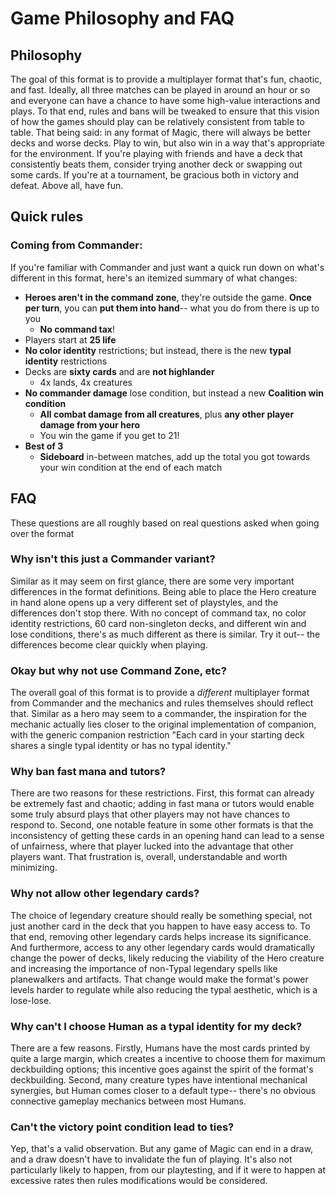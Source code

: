 # Game Philosophy and FAQ

## Philosophy

The goal of this format is to provide a multiplayer format that's fun, chaotic, and fast. Ideally, all three matches can be played in around an hour or so and everyone can have a chance to have some high-value interactions and plays. To that end, rules and bans will be tweaked to ensure that this vision of how the games should play can be relatively consistent from table to table. That being said: in any format of Magic, there will always be better decks and worse decks. Play to win, but also win in a way that's appropriate for the environment. If you're playing with friends and have a deck that consistently beats them, consider trying another deck or swapping out some cards. If you're at a tournament, be gracious both in victory and defeat. Above all, have fun.

## Quick rules

### Coming from Commander:
If you're familiar with Commander and just want a quick run down on what's different in this format, here's an itemized summary of what changes:
* **Heroes aren't in the command zone**, they're outside the game. **Once per turn**, you can **put them into hand**-- what you do from there is up to you
  * **No command tax**!
* Players start at **25 life**
* **No color identity** restrictions; but instead, there is the new **typal identity** restrictions
* Decks are **sixty cards** and are **not highlander**
  * 4x lands, 4x creatures  
* **No commander damage** lose condition, but instead a new **Coalition win condition**
  * **All combat damage from all creatures**, plus **any other player damage from your hero**
  * You win the game if you get to 21!
* **Best of 3**
  * **Sideboard** in-between matches, add up the total you got towards your win condition at the end of each match 

## FAQ
These questions are all roughly based on real questions asked when going over the format

### Why isn't this just a Commander variant?
Similar as it may seem on first glance, there are some very important differences in the format definitions. Being able to place the Hero creature in hand alone opens up a very different set of playstyles, and the differences don't stop there. With no concept of command tax, no color identity restrictions, 60 card non-singleton decks, and different win and lose conditions, there's as much different as there is similar. Try it out-- the differences become clear quickly when playing. 

### Okay but why not use Command Zone, etc?
The overall goal of this format is to provide a *different* multiplayer format from Commander and the mechanics and rules themselves should reflect that. Similar as a hero may seem to a commander, the inspiration for the mechanic actually lies closer to the original implementation of companion, with the generic companion restriction "Each card in your starting deck shares a single typal identity or has no typal identity."

### Why ban fast mana and tutors?
There are two reasons for these restrictions. First, this format can already be extremely fast and chaotic; adding in fast mana or tutors would enable some truly absurd plays that other players may not have chances to respond to. Second, one notable feature in some other formats is that the inconsistency of getting these cards in an opening hand can lead to a sense of unfairness, where that player lucked into the advantage that other players want. That frustration is, overall, understandable and worth minimizing.

### Why not allow other legendary cards?
The choice of legendary creature should really be something special, not just another card in the deck that you happen to have easy access to. To that end, removing other legendary cards helps increase its significance. And furthermore, access to any other legendary cards would dramatically change the power of decks, likely reducing the viability of the Hero creature and increasing the importance of non-Typal legendary spells like planewalkers and artifacts. That change would make the format's power levels harder to regulate while also reducing the typal aesthetic, which is a lose-lose.

### Why can't I choose Human as a typal identity for my deck?
There are a few reasons. Firstly, Humans have the most cards printed by quite a large margin, which creates a incentive to choose them for maximum deckbuilding options; this incentive goes against the spirit of the format's deckbuilding. Second, many creature types have intentional mechanical synergies, but Human comes closer to a default type-- there's no obvious connective gameplay mechanics between most Humans. 

### Can't the victory point condition lead to ties?
Yep, that's a valid observation. But any game of Magic can end in a draw, and a draw doesn't have to invalidate the fun of playing. It's also not particularly likely to happen, from our playtesting, and if it were to happen at excessive rates then rules modifications would be considered. 
